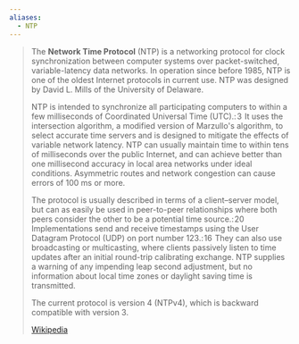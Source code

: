 ```yaml
---
aliases:
  - NTP
---
```

> The **Network Time Protocol** (NTP) is a networking protocol for clock synchronization between computer systems over packet-switched, variable-latency data networks. In operation since before 1985, NTP is one of the oldest Internet protocols in current use. NTP was designed by David L. Mills of the University of Delaware.
>
> NTP is intended to synchronize all participating computers to within a few milliseconds of Coordinated Universal Time (UTC).: 3  It uses the intersection algorithm, a modified version of Marzullo's algorithm, to select accurate time servers and is designed to mitigate the effects of variable network latency. NTP can usually maintain time to within tens of milliseconds over the public Internet, and can achieve better than one millisecond accuracy in local area networks under ideal conditions. Asymmetric routes and network congestion can cause errors of 100 ms or more.
>
> The protocol is usually described in terms of a client–server model, but can as easily be used in peer-to-peer relationships where both peers consider the other to be a potential time source.: 20  Implementations send and receive timestamps using the User Datagram Protocol (UDP) on port number 123.: 16  They can also use broadcasting or multicasting, where clients passively listen to time updates after an initial round-trip calibrating exchange. NTP supplies a warning of any impending leap second adjustment, but no information about local time zones or daylight saving time is transmitted.
>
> The current protocol is version 4 (NTPv4), which is backward compatible with version 3.
>
> [Wikipedia](https://en.wikipedia.org/wiki/Network%20Time%20Protocol)